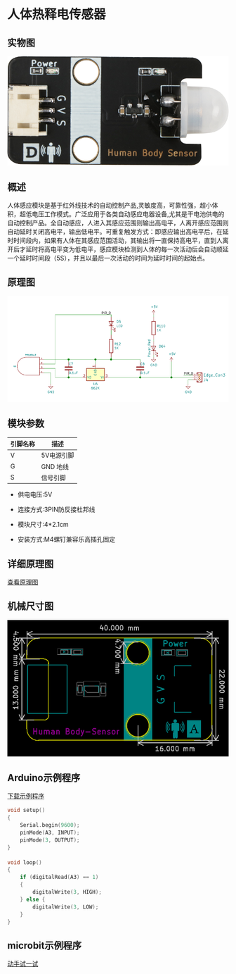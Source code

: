 # 人体热释电传感器

## 实物图

![实物图](human_body_sensor/human_body_sensor.png)

## 概述

​		人体感应模块是基于红外线技术的自动控制产品,灵敏度高，可靠性强，超小体积，超低电压工作模式。广泛应用于各类自动感应电器设备,尤其是干电池供电的自动控制产品。全自动感应，人进入其感应范围则输出高电平，人离开感应范围则自动延时关闭高电平，输出低电平。可重复触发方式：即感应输出高电平后，在延时时间段内，如果有人体在其感应范围活动，其输出将一直保持高电平，直到人离开后才延时将高电平变为低电平，感应模块检测到人体的每一次活动后会自动顺延一个延时时间段（5S），并且以最后一次活动的时间为延时时间的起始点。

## 原理图

![原理图](human_body_sensor/human_body_sensor_schematic.png)

## 模块参数

| 引脚名称 | 描述       |
| -------- | ---------- |
| V        | 5V电源引脚 |
| G        | GND 地线   |
| S        | 信号引脚   |

- 供电电压:5V

- 连接方式:3PIN防反接杜邦线

- 模块尺寸:4*2.1cm

- 安装方式:M4螺钉兼容乐高插孔固定

## 详细原理图

 [查看原理图](human_body_sensor/human_body_sensor_schematic.pdf) 

## 机械尺寸图

![机械尺寸图](human_body_sensor/human_body_sensor_assembly.png)

## Arduino示例程序

[下载示例程序](human_body_sensor/human_body_sensor.zip) 

```c
void setup()
{
    Serial.begin(9600); 
	pinMode(A3, INPUT); 
	pinMode(3, OUTPUT); 
}

void loop()
{
    if (digitalRead(A3) == 1)   
    {  
        digitalWrite(3, HIGH);  
    } else {
        digitalWrite(3, LOW); 
    }
}
```

## microbit示例程序

<a href="https://makecode.microbit.org/_C6J5cuMMF8FU" target="_blank">动手试一试</a>